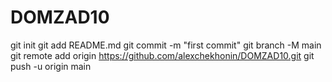 # DOMZAD10
git init
git add README.md
git commit -m "first commit"
git branch -M main
git remote add origin https://github.com/alexchekhonin/DOMZAD10.git
git push -u origin main